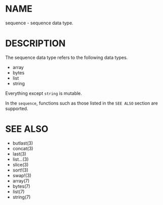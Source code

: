 # NAME
sequence - sequence data type.

# DESCRIPTION
The sequence data type refers to the following data types.

- array
- bytes
- list
- string

Everything except `string` is mutable.

In the `sequence`, functions such as those listed in the `SEE ALSO` section are supported.

# SEE ALSO
- butlast(3)
- concat(3)
- last(3)
- list...(3)
- slice(3)
- sort!(3)
- swap!(3)
- array(7)
- bytes(7)
- list(7)
- string(7)
